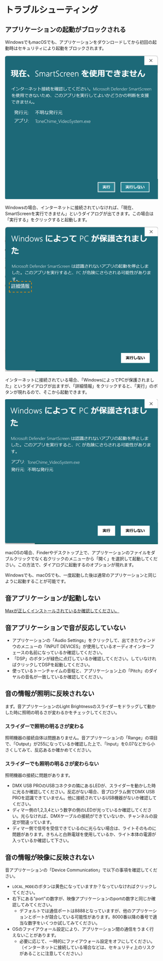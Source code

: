 # トラブルシューティング

## アプリケーションの起動がブロックされる

WindowsでもmacOSでも、アプリケーションをダウンロードしてから初回の起動時はセキュリティにより起動をブロックされます。

![「現在、SmartScreenを実行できません」というWindowsのダイアログのスクリーンショット。右下には「実行」と「実行しない」のボタンが出ている。](img/windowsdefender1.png)

Windowsの場合、インターネットに接続されていなければ、「現在、SmartScreenを実行できません」というダイアログが出てきます。この場合は「実行する」をクリックすると起動します。

![「WindowsによってPCが保護されました」というダイアログの画面スクリーンショット。右下には実行しないというボタンしか出ていない。ダイアログ文末尾の「詳細情報」という部分にオレンジ色の点線で囲みがつけてある。](img/windowsdefender2.png)

インターネットに接続されている場合、「WindowsによってPCが保護されました」というダイアログが出ますが、「詳細情報」をクリックすると、「実行」のボタンが現れるので、そこから起動できます。

![先ほどのダイアログで「詳細情報」をクリックした後の画面。右下には「実行」というボタンが新たに現れている。](img/windowsdefender3.png)

macOSの場合、Finderやデスクトップ上で、アプリケーションのファイルをダブルクリックでなく右クリックのメニューから「開く」を選択して起動してください。この方法で、ダイアログに起動するのオプションが現れます。

Windowsでも、macOSでも、一度起動した後は通常のアプリケーションと同じように起動することが可能です。

## 音アプリケーションが起動しない

[Maxが正しくインストールされているか確認してください。](./2-prep-software.md#cycling-74-maxのインストール)

## 音アプリケーションで音が反応していない

- アプリケーションの「Audio Settings」をクリックして、出てきたウィンドウのメニューの「INPUT DEVICES」が使用しているオーディオインターフェースの名前になっているか確認してください。
- 「DSP」のボタンが緑色に点灯しているか確認してください。していなければクリックしてDSPを起動してください。
- 使っているトーンチャイムの音程と、アプリケーション上の「Pitch」のダイヤルの音名が一致しているか確認してください。

## 音の情報が照明に反映されない

まず。音アプリケーションのLight Brightnessのスライダーをドラッグして動かした時に照明の明るさが変わるかをチェックしてください。

### スライダーで照明の明るさが変わる

照明機器の接続自体は問題ありません。音アプリケーションの「Range」の項目で、「Output」が255になっているか確認した上で、「Input」を0.07などから小さくしてみて、反応あるか確かめてください。

### スライダーでも照明の明るさが変わらない

照明機器の接続に問題があります。

- DMX USB PROのUSBコネクタの隣にあるLEDが、スライダーを動かした時に光るか確認してください。反応がない場合、音プログラム側でDMX USB PROを認識できていません。他に接続されているUSB機器がないか確認してください。
- ディマー側の1,2,3,4という数字の側のLEDが光っているか確認してください。光らなければ、DMXケーブルの接続ができていないか、チャンネルの設定が間違っています。
- ディマー側で信号を受信できているのに光らない場合は、ライトそのものに問題があります。きちんと白熱電球を使用しているか、ライト本体の電源が入っているか確認して下さい。

## 音の情報が映像に反映されない

音アプリケーションの「Device Communication」で以下の事項を確認してください。

- `LOCAL_MODE`のボタンは黄色になっていますか？なっていなければクリックしてください。
- 右下にある"port"の数字が、映像アプリケーションのportの数字と同じか確認してみてください。
    - デフォルトでは通信ポートは8888となっていますが、他のアプリケーションとポートが競合している可能性があります。8000番以降の番号で適当な数字をいくつか試してみてください。
- OSのファイアウォール設定により、アプリケーション間の通信をうまく行えないことがあります。
    - 必要に応じて、一時的にファイアウォール設定をオフにしてください。（インターネットに接続している場合などは、セキュリティ上のリスクがあることに注意してください。）